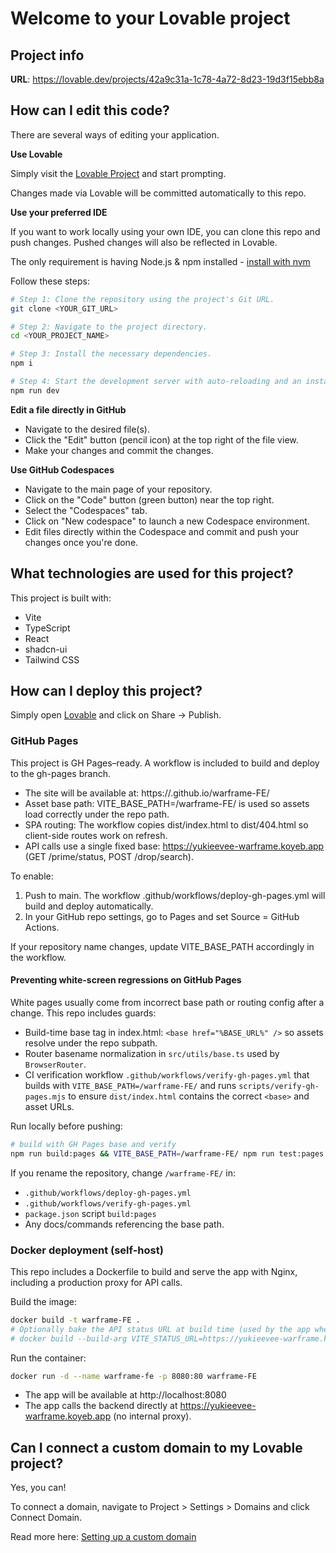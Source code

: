 # Welcome to your Lovable project

## Project info

**URL**: https://lovable.dev/projects/42a9c31a-1c78-4a72-8d23-19d3f15ebb8a

## How can I edit this code?

There are several ways of editing your application.

**Use Lovable**

Simply visit the [Lovable Project](https://lovable.dev/projects/42a9c31a-1c78-4a72-8d23-19d3f15ebb8a) and start prompting.

Changes made via Lovable will be committed automatically to this repo.

**Use your preferred IDE**

If you want to work locally using your own IDE, you can clone this repo and push changes. Pushed changes will also be reflected in Lovable.

The only requirement is having Node.js & npm installed - [install with nvm](https://github.com/nvm-sh/nvm#installing-and-updating)

Follow these steps:

```sh
# Step 1: Clone the repository using the project's Git URL.
git clone <YOUR_GIT_URL>

# Step 2: Navigate to the project directory.
cd <YOUR_PROJECT_NAME>

# Step 3: Install the necessary dependencies.
npm i

# Step 4: Start the development server with auto-reloading and an instant preview.
npm run dev
```

**Edit a file directly in GitHub**

- Navigate to the desired file(s).
- Click the "Edit" button (pencil icon) at the top right of the file view.
- Make your changes and commit the changes.

**Use GitHub Codespaces**

- Navigate to the main page of your repository.
- Click on the "Code" button (green button) near the top right.
- Select the "Codespaces" tab.
- Click on "New codespace" to launch a new Codespace environment.
- Edit files directly within the Codespace and commit and push your changes once you're done.

## What technologies are used for this project?

This project is built with:

- Vite
- TypeScript
- React
- shadcn-ui
- Tailwind CSS

## How can I deploy this project?

Simply open [Lovable](https://lovable.dev/projects/42a9c31a-1c78-4a72-8d23-19d3f15ebb8a) and click on Share -> Publish.

### GitHub Pages

This project is GH Pages–ready. A workflow is included to build and deploy to the gh-pages branch.

- The site will be available at: https://<your-github-username>.github.io/warframe-FE/
- Asset base path: VITE_BASE_PATH=/warframe-FE/ is used so assets load correctly under the repo path.
- SPA routing: The workflow copies dist/index.html to dist/404.html so client-side routes work on refresh.
- API calls use a single fixed base: https://yukieevee-warframe.koyeb.app (GET /prime/status, POST /drop/search).

To enable:
1. Push to main. The workflow .github/workflows/deploy-gh-pages.yml will build and deploy automatically.
2. In your GitHub repo settings, go to Pages and set Source = GitHub Actions.

If your repository name changes, update VITE_BASE_PATH accordingly in the workflow.

#### Preventing white-screen regressions on GitHub Pages

White pages usually come from incorrect base path or routing config after a change. This repo includes guards:

- Build-time base tag in index.html: `<base href="%BASE_URL%" />` so assets resolve under the repo subpath.
- Router basename normalization in `src/utils/base.ts` used by `BrowserRouter`.
- CI verification workflow `.github/workflows/verify-gh-pages.yml` that builds with `VITE_BASE_PATH=/warframe-FE/` and runs `scripts/verify-gh-pages.mjs` to ensure `dist/index.html` contains the correct `<base>` and asset URLs.

Run locally before pushing:

```sh
# build with GH Pages base and verify
npm run build:pages && VITE_BASE_PATH=/warframe-FE/ npm run test:pages
```

If you rename the repository, change `/warframe-FE/` in:
- `.github/workflows/deploy-gh-pages.yml`
- `.github/workflows/verify-gh-pages.yml`
- `package.json` script `build:pages`
- Any docs/commands referencing the base path.

### Docker deployment (self-host)

This repo includes a Dockerfile to build and serve the app with Nginx, including a production proxy for API calls.

Build the image:

```sh
docker build -t warframe-FE .
# Optionally bake the API status URL at build time (used by the app when fetching prime status):
# docker build --build-arg VITE_STATUS_URL=https://yukieevee-warframe.koyeb.app/prime/status -t warframe-FE .
```

Run the container:

```sh
docker run -d --name warframe-fe -p 8080:80 warframe-FE
```

- The app will be available at http://localhost:8080
- The app calls the backend directly at https://yukieevee-warframe.koyeb.app (no internal proxy).

## Can I connect a custom domain to my Lovable project?

Yes, you can!

To connect a domain, navigate to Project > Settings > Domains and click Connect Domain.

Read more here: [Setting up a custom domain](https://docs.lovable.dev/tips-tricks/custom-domain#step-by-step-guide)
